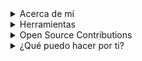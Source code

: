 <details>
<summary>Acerca de mí</summary>

- **Formación Académica:**  
  Soy estudiante de Ingeniería en Informática, cursando el quinto semestre en la institución INACAP, ubicada en Santiago, Chile.  

- **Intereses Profesionales:**  
  - Desarrollo de páginas web.  
  - Mantenimiento de sitios web.  
  - Creación de aplicaciones móviles.  

- **Pasatiempos y Hobbies:**  
  - Pintar cuadros.  
  - Cultivar vegetales y frutas en mi huerta.  
  - Cocinar y explorar nuevas recetas.  
  - Practicar deporte para mantenerme activa.  

</details>


<details>
<summary>Herramientas</summary>
<div>
  <p style="display: inline-block;" align="center">
    <kbd>
      <kbd>Programming Languages</kbd>
      <br>
      <br>
      <img width="30px" src="https://www.sommelierdecafe.com/wp-content/uploads/2009/06/java-logo1-1.png" alt="java" title="Java" /> 
      <img width="30px" src="https://cdn.jsdelivr.net/gh/devicons/devicon/icons/javascript/javascript-original.svg" alt="js" title="Javascript"/> 
      <img width="30px" src="https://cdn.jsdelivr.net/gh/devicons/devicon/icons/python/python-original.svg" alt="py" title="Python"/> 
    </kbd>
    <kbd>
      <kbd>Back-end</kbd>
      <br>
      <br>
      <img width="30px" src="https://cdn.jsdelivr.net/gh/devicons/devicon/icons/nodejs/nodejs-original.svg" alt="nodejs" title="Node.js"/>
      <img width="30px" src="https://www.vhv.rs/dpng/d/208-2081416_django-development-png-transparent-django-logo-png-download.png" alt="django" title="Django"/>
    </kbd>
     <kbd>
      <kbd>Mobile</kbd>
      <br>
      <br>
      <img width="30px" src="https://upload.wikimedia.org/wikipedia/commons/thumb/c/c1/Android_Studio_icon_%282023%29.svg/375px-Android_Studio_icon_%282023%29.svg.png" alt="AndroidStudio" title="AndroidStudio"/>
    </kbd>
    <kbd>
      <kbd>Front-end</kbd>
      <br>
      <br>
      <img width="30px" src="https://cdn.jsdelivr.net/gh/devicons/devicon/icons/html5/html5-original.svg" alt="html" title="HTML"/> 
      <img width="30px" src="https://cdn.jsdelivr.net/gh/devicons/devicon/icons/css3/css3-plain-wordmark.svg" alt="css" title="CSS"/>  
      <img width="30px" src="https://cdn.jsdelivr.net/gh/devicons/devicon/icons/react/react-original.svg" alt="react" title="Reactjs"/>
    </kbd>
    <kbd>
      <kbd>Database</kbd>
      <br>
      <br>
      <img width="30px" src="https://www.ciset.es/images/Glosario/mysql.png" alt="mysql" title="MySQL"/>
      <img width="30px" src="https://cdn.jsdelivr.net/gh/devicons/devicon/icons/mongodb/mongodb-plain.svg" alt="mongodb" title="Mongo DB"/>
      <img width="30px" src="https://media.licdn.com/dms/image/v2/D4E12AQF64SYsV08fkA/article-cover_image-shrink_600_2000/article-cover_image-shrink_600_2000/0/1662093619580?e=2147483647&v=beta&t=uoidKIOEIH0ZlboxixU1Lfkg5rPnYoCizMrA7P-YVQ4" alt="oracle" title="Oracle"/>
      <img width="30px" src="https://firebase.google.com/static/images/brand-guidelines/logo-vertical.png" alt="firebase" title="Firebase"/>
    </kbd>
    <br>
    <br>
    <kbd>
      <kbd>Operating System & Deployment</kbd>
      <br>
      <br>
      <img width="30" src="https://user-images.githubusercontent.com/25181517/117269608-b7dcfb80-ae58-11eb-8e66-6cc8753553f0.png" alt="Android" title="Android"/>
	    <img width="30" src="https://user-images.githubusercontent.com/25181517/186884150-05e9ff6d-340e-4802-9533-2c3f02363ee3.png" alt="Windows" title="Windows"/>
    </kbd>
    <kbd>
      <kbd>Tools</kbd>
      <br>
      <br>
      <img width="30px" src="https://cdn.jsdelivr.net/gh/devicons/devicon/icons/vscode/vscode-original.svg"  alt="VSCode" title="VS Code"/>
      <img width="30px" src="https://encrypted-tbn0.gstatic.com/images?q=tbn:ANd9GcSbqj9Ii13d6hx5a9kyLnC5A8A96LDSaSZv_w&s"  alt="gihud" title="GitHud"/>
      
  </kbd>
     <kbd>
      <kbd>Game Development</kbd>
      <br>
      <br>
      <img width="30px" src="https://cdn.jsdelivr.net/gh/devicons/devicon/icons/unity/unity-original.svg" alt="unity" title="Unity Hud"/>
    </kbd>
  </p>
</div>
</details>


<details>
  <summary>Open Source Contributions</summary>
  <br>
  <ul>
    <li><strong> titulo :</strong> Texto.</li>
  </ul>
</details>


<details>
<summary>¿Qué puedo hacer por ti?</summary>
<table style="border: none">
  <tr>
  <td width="50%" valign="top">



## ¡Trabajemos juntos en tu proyecto!

Quiero invitarte a que trabajemos juntos para poner en marcha tu proyecto. Si tienes alguna consulta sobre desarrollo web ,no dudes en <a href="mailto:francisca.figueroaer@gmail.com">contactarme por correo electrónico.</a>.

  </td>
  <td width="50%" valign="top">


  </td>
  </tr>
</table>
</details>

</details>
